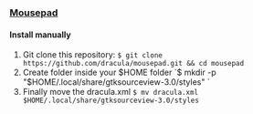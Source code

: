 ### [Mousepad](https://salsa.debian.org/xfce-team/apps/mousepad)

#### Install manually
1. Git clone this repository:
 `$ git clone https://github.com/dracula/mousepad.git && cd mousepad`
2. Create folder inside your $HOME folder
 `$ mkdir -p "$HOME/.local/share/gtksourceview-3.0/styles" `
3. Finally move the dracula.xml 
 `$ mv dracula.xml $HOME/.local/share/gtksourceview-3.0/styles`